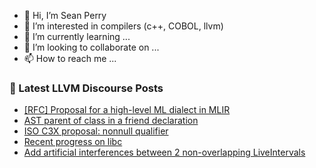 - 👋 Hi, I’m Sean Perry
- 👀 I’m interested in compilers (c++, COBOL, llvm)
- 🌱 I’m currently learning ...
- 💞️ I’m looking to collaborate on ...
- 📫 How to reach me ...

<!---
s66perry/s66perry is a ✨ special ✨ repository because its `README.md` (this file) appears on your GitHub profile.
You can click the Preview link to take a look at your changes.
--->
### 📕 Latest LLVM Discourse Posts

<!-- DISCOURSE-LLVM:START -->
- [[RFC] Proposal for a high-level ML dialect in MLIR](https://discourse.llvm.org/t/rfc-proposal-for-a-high-level-ml-dialect-in-mlir/64249?page=3#post_49)
- [AST parent of class in a friend declaration](https://discourse.llvm.org/t/ast-parent-of-class-in-a-friend-declaration/64275#post_4)
- [ISO C3X proposal: nonnull qualifier](https://discourse.llvm.org/t/iso-c3x-proposal-nonnull-qualifier/59269?page=2#post_39)
- [Recent progress on libc](https://discourse.llvm.org/t/recent-progress-on-libc/64179#post_3)
- [Add artificial interferences between 2 non-overlapping LiveIntervals](https://discourse.llvm.org/t/add-artificial-interferences-between-2-non-overlapping-liveintervals/64115#post_2)
<!-- DISCOURSE-LLVM:END -->
